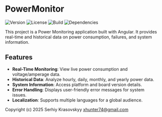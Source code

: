 # PowerMonitor

![Version](https://img.shields.io/badge/version-2.0.43-blue)
![License](https://img.shields.io/badge/license-MIT-green)
![Build](https://img.shields.io/badge/build-passing-brightgreen)
![Dependencies](https://img.shields.io/badge/dependencies-up%20to%20date-brightgreen)

This project is a Power Monitoring application built with Angular. It provides real-time and historical data on power consumption, failures, and system information.

## Features

- **Real-Time Monitoring**: View live power consumption and voltage/amperage data.
- **Historical Data**: Analyze hourly, daily, monthly, and yearly power data.
- **System Information**: Access platform and board version details.
- **Error Handling**: Displays user-friendly error messages for system issues.
- **Localization**: Supports multiple languages for a global audience.

Copyright (c) 2025 Serhiy Krasovskyy xhunter74@gmail.com